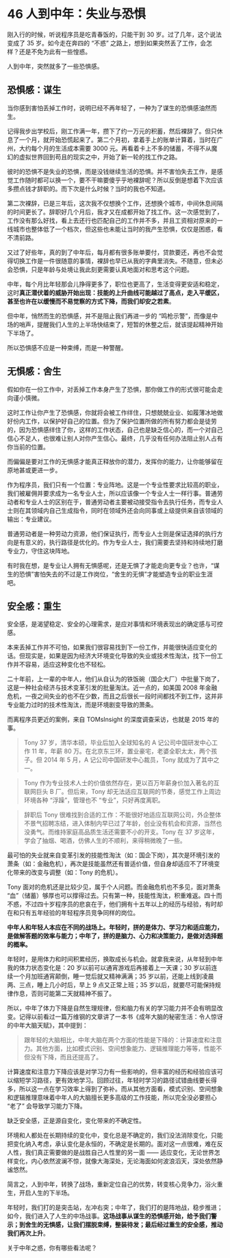 # 46 人到中年：失业与恐惧

刚入行的时候，听说程序员是吃青春饭的，只能干到 30 岁。过了几年，这个说法变成了 35 岁。如今走在奔四的 “不惑” 之路上，想到如果突然丢了工作，会怎样？还是不免为此有一些惶惑。

人到中年，突然就多了一些恐惧感。

## 恐惧感：谋生

当你感到害怕丢掉工作时，说明已经不再年轻了，一种为了谋生的恐惧感油然而生。

记得我步出学校后，刚工作满一年，攒下了约一万元的积蓄，然后裸辞了。但只休息了一个月，就开始恐慌起来了。第二个月初，拿着手上的账单计算着，当时在广州，大约每个月的生活成本需要 3000 元。再看着卡上不多的储蓄，不得不从魔幻的虚拟世界回到苟且的现实之中，开始了新一轮的找工作之路。

彼时的恐惧不是失业的恐惧，而是没钱继续生活的恐惧。并不害怕失去工作，是感觉工作随时都可以换一个，要不干嘛要傻乎乎地裸辞呢？所以反倒是想着下次应该多攒点钱才辞职的。而下次是什么时候？当时的我也不知道。

第二次裸辞，已是三年后，这次我不仅想换个工作，还想换个城市，中间休息间隔的时间更长了。辞职好几个月后，我才又在成都开始了找工作。这一次感觉到了，工作没有那么好找，看上去还行也匹配自己的工作并不多，并且工资相对原来的一线城市也整体低了一个档次，但这些也未能让当时的我产生恐惧，仅仅是困惑，看不清前路。

又过了好些年，真的到了中年后，每月都有很多账单要付，贷款要还，再也不会觉得切换工作是一件很随意的事情，裸辞也早已从我的字典里消失。不随意，但未必会恐惧，只是年龄与处境让我此刻更需要认真地面对和思考这个问题。

中年，每个月比年轻那会儿挣得更多了，职位也更高了，生活变得更安适和稳定，这时**真正潜伏着的威胁开始出现：技能的上升曲线可能越过了高点，走入平缓区，甚至也许在以缓慢而不易觉察的方式下降，而我们却安之若素**。

但中年，悄然而生的恐惧感，并不是阻止我们再进一步的 “鸣枪示警”，而像是中场的哨声，提醒我们人生的上半场快结束了，短暂的休整之后，就该提起精神开始下半场了。

所以恐惧感不应是一种束缚，而是一种警醒。

## 无惧感：舍生

假如你在一份工作中，对丢掉工作本身产生了恐惧，那你做工作的形式很可能会走向谨小慎微。

这时工作让你产生了恐惧感，你就将会被工作绊住，只想兢兢业业、如履薄冰地做好份内工作，以保护好自己的位置。但为了保护位置所做的所有努力都会是徒劳的，因为恐惧感绊住了你，这样的工作状态，自己也是缺乏信心的，而一个对自己信心不足人，也很难让别人对你产生信心。最终，几乎没有任何办法阻止别人占有你当前的位置。

而偏偏是要对工作的无惧感才能真正释放你的潜力，发挥你的能力，让你能够留在原地甚或更进一步。

作为程序员，我们只有一个位置：专业阵地。这是一个专业性要求比较高的职业，我们被雇佣并要求成为一名专业人士，所以应该像一个专业人士一样行事。普通劳动者和专业人士的区别在于，普通劳动者主要被动接受指令去执行任务，而专业人士则在其领域内自己生成指令，同时在领域外还会向同事或上级提供来自该领域的输出：专业建议。

普通劳动者是一种劳动力资源，他们保证执行，而专业人士则是保证选择的执行方向是有意义的，执行路径是优化的。作为专业人士，我们需要去坚持和持续地打磨专业力，守住这块阵地。

有时我在想，是专业让人拥有无惧感呢，还是无惧了才能走向更专业？也许，“谋生的恐惧”害怕失去的不过是工作岗位，“舍生的无惧”才能塑造专业的职业生涯吧。

## 安全感：重生

安全感，是渴望稳定、安全的心理需求，是应对事情和环境表现出的确定感与可控感。

本来丢掉工作并不可怕，如果我们很容易找到下一份工作，并能很快适应变化的话。但现实是，如果是因为经济大环境变化导致的失业或技术性淘汰，找下一份工作并不容易，适应这种变化也不轻松。

二十年前，上一辈的中年人，他们从自认为的铁饭碗（国企大厂）中批量下岗了，这是一种社会经济与技术变革引发的批量淘汰。近一点的，如美国 2008 年金融危机，一夜之间失业的也不在少数，而且之后很长一段时间都找不到工作，这并非专业能力过时的技术性淘汰，而是环境剧变导致的萧条。

而离程序员更近的案例，来自 TOMsInsight 的深度调查采访，也就是 2015 年的事。

> Tony 37 岁，清华本硕，毕业后加入全球知名的 A 记公司中国研发中心工作 11 年，年薪 80 万。在北京东三环，置业豪宅，老婆全职太太，两个孩子。但 2014 年 5 月，A 记公司中国研发中心裁员，Tony 就成为了其中之一。

> Tony 作为专业技术人士的价值依然存在，更以百万年薪身价加入著名的互联网巨头 B 厂。但后来，Tony 却无法适应互联网的节奏，感觉工作上周边环境各种 “浮躁”，管理也不 “专业”，只好再度离职。

> 辞职后 Tony 很难找到合适的工作：不能很好地适应互联网公司，外企整体不景气招聘冻结，进入体制内早已过了年龄，创业没有机会和资源，当然也没勇气。而维持家庭高品质生活还需要不小的开支。Tony 在 37 岁这年，学会了抽烟、喝酒，仿佛人生的不顺利，来得稍微晚了一些。

最可怕的失业就来自变革引发的技能性淘汰（如：国企下岗），其次是环境引发的萧条（如：金融危机），再次是技能虽然还有普适价值，但自身却适应不了环境变化带来的改变与调整（如：Tony 的危机）。

Tony 面对的危机还是比较少见，属于个人问题。而金融危机也不多见，面对萧条 “血”（储蓄）够厚也可以撑得过去。只有第一种，技能性淘汰，积重难返。四十而不惑，不过四十岁程序员的悲哀在于，他们拥有十五年以上的经历与经验，有时却在和只有五年经验的年轻程序员竞争同样的岗位。

**中年人和年轻人本应在不同的战场上。年轻时，拼的是体力、学习力和适应能力，是做解答题的效率与能力；中年了，拼的是脑力、心力和决策能力，是做对选择题的概率。**

年轻时，是用体力和时间积累经历，换取成长与机会。就拿我来说，从年轻到中年我的体力状态变化是：20 岁以前可以通宵游戏后再接着上一天课；30 岁以前连续一个月加班通宵颠倒，睡一觉后就又精神满满；35 岁以前，还能上线到凌晨两、三点，睡上几小时后，早上 9 点又正常上班；35 岁以后，就要尽可能保持规律作息，否则可能第二天就精神不振了。

所以，中年了体力下降是自然生理规律，但和脑力有关的学习能力并不会有明显改变。记得以前看过一篇万维钢的文章讲了一本书《成年大脑的秘密生活：令人惊讶的中年大脑天赋》，其中提到：

> 跟年轻的大脑相比，中年大脑在两个方面的性能是下降的：计算速度和注意力。其他方面，比如模式识别、空间想象能力、逻辑推理能力等等，性能不但没有下降，而且还提高了。

计算速度和注意力下降应该是对学习力有一些影响的，但丰富的经历和经验应该可以缩短学习路径，更有效地学习。回顾过往，年轻时学习的路径试错曲线要长得多，所以这一点在学习效率上得到了弥补。而从其他方面看，模式识别、空间想象和逻辑推理意味着中年人的大脑擅长更多高级的工作技能，所以完全没必要担心 “老了” 会导致学习能力下降。

缺乏安全感，正是源自变化，变化带来的不确定性。

环境和人都处在长期持续的变化中，变化总是不确定的，我们没法消除变化，只能把变化纳入考虑，承认变化是永恒的，不确定是长期的。面对这一点很难，难在反人性，我们真正需要做的是战胜自己人性里的另一面 —— 适应变化，无论世界怎样变化，内心依然波澜不惊，就像大海深处，无论海面如何波浪滔天，深处依然静谧悠然。

简言之，人到中年，转换了战场，重新定位自己的优势，转变核心竞争力，浴火重生，开启人生的下半场。

年轻时，我们打的是突击站，左冲右突；中年了，我们打的是阵地战，稳步推进；如今，我们进入了人生的中场战事。**这场战事从谋生的恐惧感开始，给予我们警示；到舍生的无惧感，让我们摆脱束缚，整装待发；最后经过重生的安全感，推动我们再次上升**。

关于中年之惑，你有哪些看法呢？